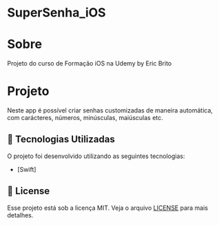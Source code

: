 # SuperSenha_iOS

# Sobre

Projeto do curso de Formação iOS na Udemy by Eric Brito <br>

# Projeto

Neste app é possível criar senhas customizadas de maneira automática, com carácteres, números, minúsculas, maiúsculas etc.

<a id="tecnologias-utilizadas"></a>

## :rocket: Tecnologias Utilizadas

O projeto foi desenvolvido utilizando as seguintes tecnologias:

- [Swift]


## :memo: License

Esse projeto está sob a licença MIT. Veja o arquivo [LICENSE](LICENSE.md) para mais detalhes.

